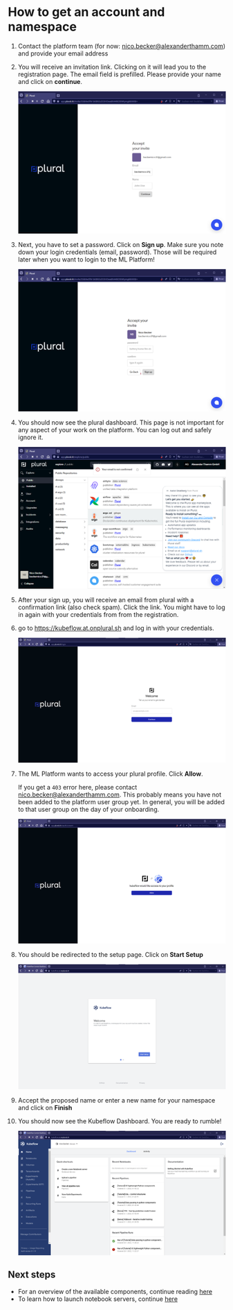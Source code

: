 # How to get an account and namespace

1.  Contact the platform team (for now: <nico.becker@alexanderthamm.com>) and provide your email address

2.  You will receive an invitation link. Clicking on it will lead you to the
    registration page. The email field is prefilled. Please provide your name
    and click on **continue**.

    ![registration name](/img/initialization/accept-invite.png)

3.  Next, you have to set a password. Click on **Sign up**. Make sure you note
    down your login credentials (email, password). Those will be required later
    when you want to login to the ML Platform!

    ![registration password](/img/initialization/set-password.png)

3.  You should now see the plural dashboard. This page is not important for any
    aspect of your work on the platform. You can log out and safely ignore it. 

    ![plural dashboard](/img/initialization/plural-logged-in.png)

4.  After your sign up, you will receive an email from plural with a 
    confirmation link (also check spam). Click the link. You might have to log
    in again with your credentials from from the registration.

5.  go to https://kubeflow.at.onplural.sh and log in with your credentials. 

    ![namespace view](/img/initialization/login.png)

6.  The ML Platform wants to access your plural profile. Click **Allow**.

    If you get a `403` error here, please contact 
    <nico.becker@alexanderthamm.com>. This probably means you have not been
    added to the platform user group yet. In general, you will be added to that
    user group on the day of your onboarding. 

    ![namespace view](/img/initialization/allow-access.png)

7.  You should be redirected to the setup page. Click on **Start Setup**

    ![create namespace view](/img/initialization/welcome.png)

8.  Accept the proposed name or enter a new name for your namespace and click
    on **Finish**

9.  You should now see the Kubeflow Dashboard. You are ready to rumble!

    ![namespace view](/img/initialization/kubeflow-dashboard.png)

## Next steps

-   For an overview of the available components, continue reading [here](../initialization/components.md)
-   To learn how to launch notebook servers, continue [here](../notebooks/configuration.md)
